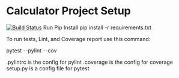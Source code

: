 # Calculator Project Setup
[![Build Status](https://app.travis-ci.com/Newself77/calc2.svg?branch=main)](https://app.travis-ci.com/Newself77/calc2)
Run Pip Install
pip install -r requirements.txt

To run tests, Lint, and Coverage report use this command:

pytest  --pylint --cov

.pylintrc is the config for pylint
.coverage is the config for coverage
setup.py is a config file for pytest
